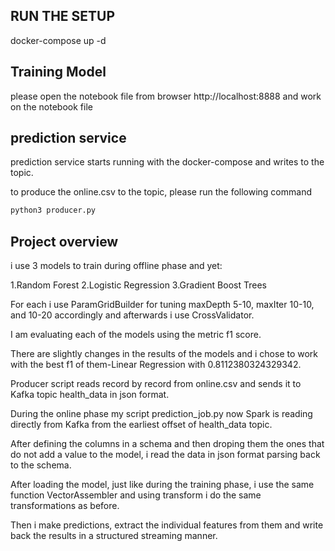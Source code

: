 ## RUN THE SETUP
docker-compose up -d


## Training Model
please open the notebook file from browser
http://localhost:8888 and work on the notebook file


## prediction service
prediction service starts running with the docker-compose and writes to the topic.

to produce the online.csv to the topic, please run the following command
```bash
python3 producer.py
```

## Project overview

i use 3 models to train during offline phase and yet:

1.Random Forest
2.Logistic Regression
3.Gradient Boost Trees

For each i use ParamGridBuilder for tuning maxDepth 5-10, maxIter 10-10, and 10-20 accordingly and afterwards i use CrossValidator.

I am evaluating each of the models using the metric f1 score.

There are slightly changes in the results of the models and i chose to work with the best f1 of them-Linear Regression with 0.8112380324329342.

Producer script reads record by record from online.csv and sends it to Kafka topic health_data in json format.

During the online phase my script prediction_job.py now Spark is reading directly from Kafka from the earliest offset of health_data topic.

After defining the columns in a schema and then droping them the ones that do not add a value to the model, i read the data in json format parsing back to the schema.

After loading the model, just like during the training phase, i use the same function VectorAssembler and using transform i do the same transformations as before.

Then i make predictions, extract the individual features from them and write back the results in a structured streaming manner.
